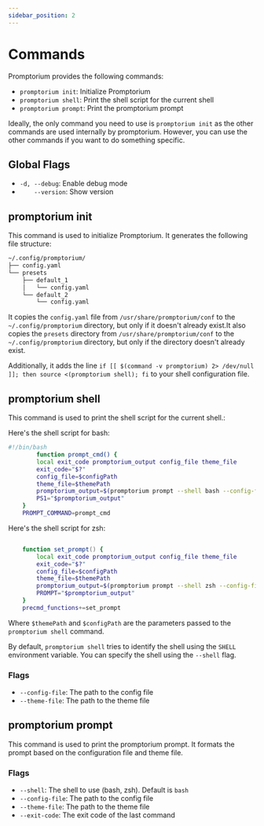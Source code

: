 ```yaml
---
sidebar_position: 2
---
```


# Commands

Promptorium provides the following commands:

- `promptorium init`: Initialize Promptorium
- `promptorium shell`: Print the shell script for the current shell
- `promptorium prompt`: Print the promptorium prompt

Ideally, the only command you need to use is `promptorium init` as the other commands are used internally by promptorium. However, you can use the other commands if you want to do something specific.

## Global Flags
- `-d, --debug`: Enable debug mode
- `    --version`: Show version

## promptorium init

This command is used to initialize Promptorium. It generates the following file structure:

```bash
~/.config/promptorium/
├── config.yaml
└── presets
    ├── default_1
    │   └── config.yaml
    └── default_2
        └── config.yaml
```
It copies the `config.yaml` file from `/usr/share/promptorium/conf` to the `~/.config/promptorium` directory, but only if it doesn't already exist.It also copies the `presets` directory from `/usr/share/promptorium/conf` to the `~/.config/promptorium` directory, but only if the directory doesn't already exist.

Additionally, it adds the line `if [[ $(command -v promptorium) 2> /dev/null ]]; then source <(promptorium shell); fi` to your shell configuration file.

## promptorium shell

This command is used to print the shell script for the current shell.:

Here's the shell script for bash:
```bash
#!/bin/bash
		function prompt_cmd() {
		local exit_code promptorium_output config_file theme_file
		exit_code="$?"
		config_file=$configPath 
		theme_file=$themePath  
		promptorium_output=$(promptorium prompt --shell bash --config-file "$config_file" --theme-file "$theme_file" --exit-code "$exit_code")
		PS1="$promptorium_output"
	}
	PROMPT_COMMAND=prompt_cmd
```

Here's the shell script for zsh:

```zsh

	function set_prompt() {
		local exit_code promptorium_output config_file theme_file
		exit_code="$?"
		config_file=$configPath
		theme_file=$themePath
		promptorium_output=$(promptorium prompt --shell zsh --config-file "$config_file" --theme-file "$theme_file" --exit-code "$exit_code")
		PROMPT="$promptorium_output"
	}
	precmd_functions+=set_prompt
```

Where `$themePath` and `$configPath` are the parameters passed to the `promptorium shell` command.

By default, `promptorium shell` tries to identify the shell using the `SHELL` environment variable. You can specify the shell using the `--shell` flag.

### Flags

- `--config-file`: The path to the config file
- `--theme-file`: The path to the theme file

## promptorium prompt

This command is used to print the promptorium prompt. It formats the prompt based on the configuration file and theme file.


### Flags

- `--shell`: The shell to use (bash, zsh). Default is `bash`
- `--config-file`: The path to the config file
- `--theme-file`: The path to the theme file
- `--exit-code`: The exit code of the last command
